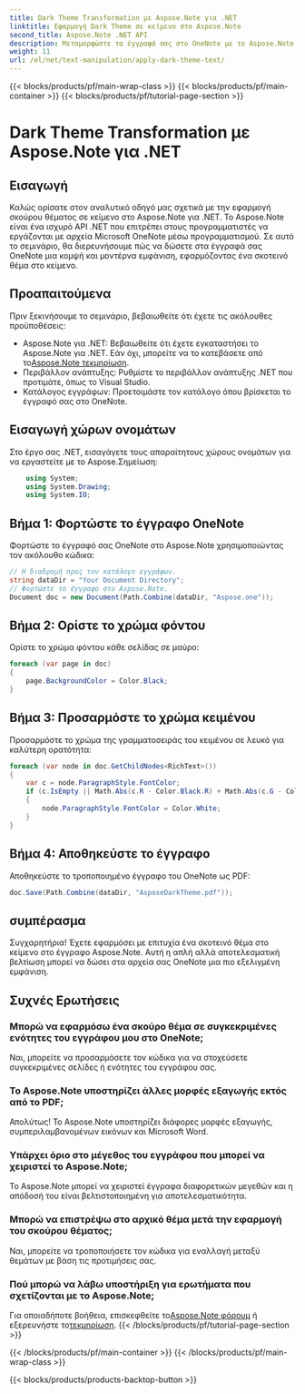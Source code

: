 ```yaml
---
title: Dark Theme Transformation με Aspose.Note για .NET
linktitle: Εφαρμογή Dark Theme σε κείμενο στο Aspose.Note
second_title: Aspose.Note .NET API
description: Μεταμορφώστε τα έγγραφά σας στο OneNote με το Aspose.Note για .NET! Εφαρμόστε ένα κομψό σκούρο θέμα χωρίς κόπο. Κάντε λήψη τώρα και βελτιώστε την εμπειρία λήψης σημειώσεων.
weight: 11
url: /el/net/text-manipulation/apply-dark-theme-text/
---
```


{{< blocks/products/pf/main-wrap-class >}}
{{< blocks/products/pf/main-container >}}
{{< blocks/products/pf/tutorial-page-section >}}

# Dark Theme Transformation με Aspose.Note για .NET

## Εισαγωγή
Καλώς ορίσατε στον αναλυτικό οδηγό μας σχετικά με την εφαρμογή σκούρου θέματος σε κείμενο στο Aspose.Note για .NET. Το Aspose.Note είναι ένα ισχυρό API .NET που επιτρέπει στους προγραμματιστές να εργάζονται με αρχεία Microsoft OneNote μέσω προγραμματισμού. Σε αυτό το σεμινάριο, θα διερευνήσουμε πώς να δώσετε στα έγγραφά σας OneNote μια κομψή και μοντέρνα εμφάνιση, εφαρμόζοντας ένα σκοτεινό θέμα στο κείμενο.
## Προαπαιτούμενα
Πριν ξεκινήσουμε το σεμινάριο, βεβαιωθείτε ότι έχετε τις ακόλουθες προϋποθέσεις:
-  Aspose.Note για .NET: Βεβαιωθείτε ότι έχετε εγκαταστήσει το Aspose.Note για .NET. Εάν όχι, μπορείτε να το κατεβάσετε από το[Aspose.Note τεκμηρίωση](https://reference.aspose.com/note/net/).
- Περιβάλλον ανάπτυξης: Ρυθμίστε το περιβάλλον ανάπτυξης .NET που προτιμάτε, όπως το Visual Studio.
- Κατάλογος εγγράφων: Προετοιμάστε τον κατάλογο όπου βρίσκεται το έγγραφό σας στο OneNote.
## Εισαγωγή χώρων ονομάτων
Στο έργο σας .NET, εισαγάγετε τους απαραίτητους χώρους ονομάτων για να εργαστείτε με το Aspose.Σημείωση:
```csharp
    using System;
    using System.Drawing;
    using System.IO;
```
## Βήμα 1: Φορτώστε το έγγραφο OneNote
Φορτώστε το έγγραφό σας OneNote στο Aspose.Note χρησιμοποιώντας τον ακόλουθο κώδικα:
```csharp
// Η διαδρομή προς τον κατάλογο εγγράφων.
string dataDir = "Your Document Directory";
// Φορτώστε το έγγραφο στο Aspose.Note.
Document doc = new Document(Path.Combine(dataDir, "Aspose.one"));
```
## Βήμα 2: Ορίστε το χρώμα φόντου
Ορίστε το χρώμα φόντου κάθε σελίδας σε μαύρο:
```csharp
foreach (var page in doc)
{
    page.BackgroundColor = Color.Black;
}
```
## Βήμα 3: Προσαρμόστε το χρώμα κειμένου
Προσαρμόστε το χρώμα της γραμματοσειράς του κειμένου σε λευκό για καλύτερη ορατότητα:
```csharp
foreach (var node in doc.GetChildNodes<RichText>())
{
    var c = node.ParagraphStyle.FontColor;
    if (c.IsEmpty || Math.Abs(c.R - Color.Black.R) + Math.Abs(c.G - Color.Black.G) + Math.Abs(c.B - Color.Black.B) <= 30)
    {
        node.ParagraphStyle.FontColor = Color.White;
    }
}
```
## Βήμα 4: Αποθηκεύστε το έγγραφο
Αποθηκεύστε το τροποποιημένο έγγραφο του OneNote ως PDF:
```csharp
doc.Save(Path.Combine(dataDir, "AsposeDarkTheme.pdf"));
```
## συμπέρασμα
Συγχαρητήρια! Έχετε εφαρμόσει με επιτυχία ένα σκοτεινό θέμα στο κείμενο στο έγγραφο Aspose.Note. Αυτή η απλή αλλά αποτελεσματική βελτίωση μπορεί να δώσει στα αρχεία σας OneNote μια πιο εξελιγμένη εμφάνιση.
## Συχνές Ερωτήσεις
### Μπορώ να εφαρμόσω ένα σκούρο θέμα σε συγκεκριμένες ενότητες του εγγράφου μου στο OneNote;
Ναι, μπορείτε να προσαρμόσετε τον κώδικα για να στοχεύσετε συγκεκριμένες σελίδες ή ενότητες του εγγράφου σας.
### Το Aspose.Note υποστηρίζει άλλες μορφές εξαγωγής εκτός από το PDF;
Απολύτως! Το Aspose.Note υποστηρίζει διάφορες μορφές εξαγωγής, συμπεριλαμβανομένων εικόνων και Microsoft Word.
### Υπάρχει όριο στο μέγεθος του εγγράφου που μπορεί να χειριστεί το Aspose.Note;
Το Aspose.Note μπορεί να χειριστεί έγγραφα διαφορετικών μεγεθών και η απόδοσή του είναι βελτιστοποιημένη για αποτελεσματικότητα.
### Μπορώ να επιστρέψω στο αρχικό θέμα μετά την εφαρμογή του σκούρου θέματος;
Ναι, μπορείτε να τροποποιήσετε τον κώδικα για εναλλαγή μεταξύ θεμάτων με βάση τις προτιμήσεις σας.
### Πού μπορώ να λάβω υποστήριξη για ερωτήματα που σχετίζονται με το Aspose.Note;
 Για οποιαδήποτε βοήθεια, επισκεφθείτε το[Aspose.Note φόρουμ](https://forum.aspose.com/c/note/28) ή εξερευνήστε το[τεκμηρίωση](https://reference.aspose.com/note/net/).
{{< /blocks/products/pf/tutorial-page-section >}}

{{< /blocks/products/pf/main-container >}}
{{< /blocks/products/pf/main-wrap-class >}}

{{< blocks/products/products-backtop-button >}}
